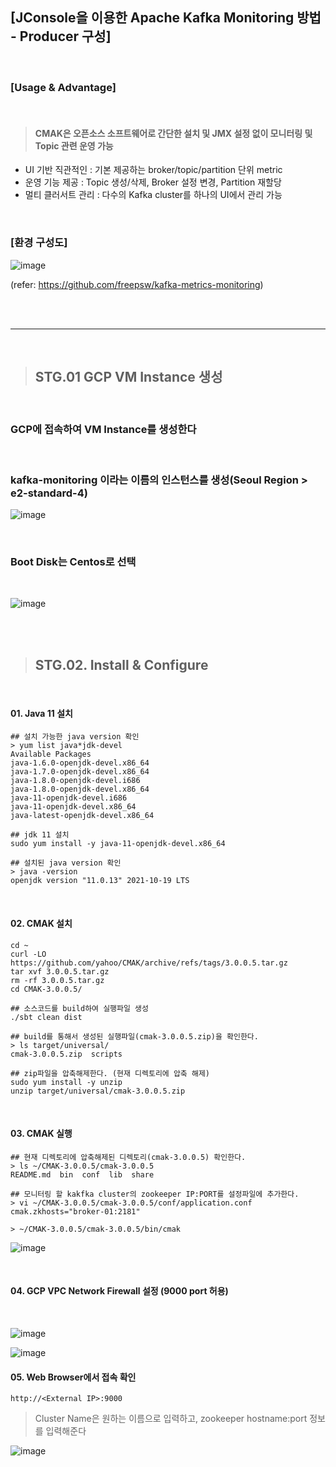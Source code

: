 ## [JConsole을 이용한 Apache Kafka Monitoring 방법 - Producer 구성]

<br>

### [Usage & Advantage]

<br>

> #### CMAK은 오픈소스 소프트웨어로 간단한 설치 및 JMX 설정 없이 모니터링 및 Topic 관련 운영 가능
> 
- UI 기반 직관적인 : 기본 제공하는 broker/topic/partition 단위 metric
- 운영 기능 제공 : Topic 생성/삭제, Broker 설정 변경, Partition 재할당
- 멀티 클러서트 관리 : 다수의 Kafka cluster를 하나의 UI에서 관리 가능

<br>

### [환경 구성도]

![image](https://user-images.githubusercontent.com/30817824/172540169-0d085e9a-097f-4a42-b72e-23dd82cefec1.png)

(refer: https://github.com/freepsw/kafka-metrics-monitoring)

<br><br>

----------------------------------------------------

<br>

> ##  STG.01 GCP VM Instance 생성

<br>

###  GCP에 접속하여 VM Instance를 생성한다


<br>

### kafka-monitoring 이라는 이름의 인스턴스를 생성(Seoul Region > e2-standard-4)

![image](https://user-images.githubusercontent.com/30817824/172540467-10c885e3-279c-4d42-8053-8bbd6f54d61a.png)

<br>

### Boot Disk는 Centos로 선택

<br>

![image](https://user-images.githubusercontent.com/30817824/172509380-4ad29e2c-00ba-4ed0-aee9-f5ab8a5f5f1b.png)

<br><br>

> ## STG.02. Install & Configure

<br>

#### 01. Java 11 설치

```
## 설치 가능한 java version 확인
> yum list java*jdk-devel
Available Packages
java-1.6.0-openjdk-devel.x86_64
java-1.7.0-openjdk-devel.x86_64 
java-1.8.0-openjdk-devel.i686 
java-1.8.0-openjdk-devel.x86_64  
java-11-openjdk-devel.i686  
java-11-openjdk-devel.x86_64
java-latest-openjdk-devel.x86_64 

## jdk 11 설치
sudo yum install -y java-11-openjdk-devel.x86_64

## 설치된 java version 확인
> java -version
openjdk version "11.0.13" 2021-10-19 LTS
```

<br>

#### 02. CMAK 설치

```
cd ~
curl -LO https://github.com/yahoo/CMAK/archive/refs/tags/3.0.0.5.tar.gz
tar xvf 3.0.0.5.tar.gz
rm -rf 3.0.0.5.tar.gz
cd CMAK-3.0.0.5/

## 소스코드를 build하여 실행파일 생성
./sbt clean dist

## build를 통해서 생성된 실행파일(cmak-3.0.0.5.zip)을 확인한다.
> ls target/universal/
cmak-3.0.0.5.zip  scripts

## zip파일을 압축해제한다. (현재 디렉토리에 압축 해제)
sudo yum install -y unzip
unzip target/universal/cmak-3.0.0.5.zip
```

<br>

#### 03. CMAK 실행
```
## 현재 디렉토리에 압축해제된 디렉토리(cmak-3.0.0.5) 확인한다. 
> ls ~/CMAK-3.0.0.5/cmak-3.0.0.5
README.md  bin  conf  lib  share

## 모니터링 할 kakfka cluster의 zookeeper IP:PORT를 설정파일에 추가한다. 
> vi ~/CMAK-3.0.0.5/cmak-3.0.0.5/conf/application.conf
cmak.zkhosts="broker-01:2181"

> ~/CMAK-3.0.0.5/cmak-3.0.0.5/bin/cmak
```

![image](https://user-images.githubusercontent.com/30817824/172545940-fac3365c-4d62-4fb0-9ae1-d20f9893bba8.png)

<br>

#### 04. GCP VPC Network Firewall 설정 (9000 port 허용)

<br>

![image](https://user-images.githubusercontent.com/30817824/172518925-0a960d8a-8a56-4d92-9af6-bf24231fcf53.png)

![image](https://user-images.githubusercontent.com/30817824/172541307-5011100c-2428-4d12-aa07-93d52feeb89d.png)



#### 05. Web Browser에서 접속 확인

```
http://<External IP>:9000
```

> Cluster Name은 원하는 이름으로 입력하고, zookeeper hostname:port 정보를 입력해준다

![image](https://user-images.githubusercontent.com/30817824/172543054-8decf74f-f6a5-418b-a63b-6e09ad2a14a5.png)
